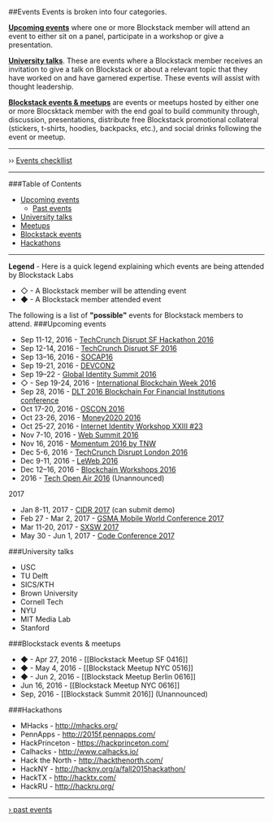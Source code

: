 ##Events
Events is broken into four categories. 

**[Upcoming events](#upcoming-events)** where one or more Blockstack member will attend an event to either sit on a panel, participate in a workshop or give a presentation. 

**[University talks](#university-talks)**. These are events where a Blockstack member receives an invitation to give a talk on Blockstack or about a relevant topic that they have worked on and have garnered expertise. These events will assist with thought leadership.

**[Blockstack events & meetups](#blockstack-events--meetups)** are events or meetups hosted by either one or more Blocsktack member with the end goal to build community through, discussion, presentations, distribute free Blockstack promotional collateral (stickers, t-shirts, hoodies, backpacks, etc.), and social drinks following the event or meetup.

***
›› [Events checkllist](events-checklist.md)
***

###Table of Contents
* [Upcoming events](#upcoming-events)
  * [Past events](past-events.md)
* [University talks](#university-talks)
* [Meetups](meetups.md)
* [Blockstack events](#blockstack-events)
* [Hackathons](#hackathons)

***

**Legend** - Here is a quick legend explaining which events are being attended by Blockstack Labs
* ◇ - A Blockstack member will be attending event
* ◆ - A Blockstack member attended event

The following is a list of **"possible"** events for Blockstack members to attend.
###Upcoming events
* Sep 11-12, 2016 - [TechCrunch Disrupt SF Hackathon 2016](http://techcrunch.com/event-info/disrupt-sf-2016/disrupt-sf-hackathon-2016/)
* Sep 12-14, 2016 - [TechCrunch Disrupt SF 2016](http://techcrunch.com/event-info/disrupt-sf-2016/)
* Sep 13–16, 2016 - [SOCAP16](http://socialcapitalmarkets.net/)
* Sep 19-21, 2016 - [DEVCON2](https://ethereumfoundation.org/devcon/)
* Sep 19–22 - [Global Identity Summit 2016](http://events.afcea.org/GlobalID16/Public/MainHall.aspx?ID=57390&sortMenu=101000)
* ◇ - Sep 19-24, 2016 - [International Blockchain Week 2016](https://blog.ethereum.org/2016/04/05/devcon2-and-blockchain-summit-shanghai-september2016/)
* Sep 28, 2016 - [DLT 2016 Blockchain For Financial Institutions conference](http://www.imn.org/investment-management/conference/DLT2016-Blockchain-Financial-Institutions/)
* Oct 17-20, 2016 - [OSCON 2016](http://conferences.oreilly.com/oscon/)
* Oct 23-26, 2016 - [Money2020 2016](http://www.money2020.com/)
* Oct 25-27, 2016 - [Internet Identity Workshop XXIII #23](http://www.internetidentityworkshop.com/)
* Nov 7-10, 2016 - [Web Summit 2016](https://websummit.net/)
* Nov 16, 2016 - [Momentum 2016 by TNW](http://thenextweb.com/momentum/)
* Dec 5-6, 2016 - [TechCrunch Disrupt London 2016](http://techcrunch.com/event-info/disrupt-london-2016/)
* Dec 9-11, 2016 - [LeWeb 2016](http://paris.leweb.co/)
* Dec 12–16, 2016 - [Blockchain Workshops 2016](http://blockchainworkshops.org)
* 2016 - [Tech Open Air 2016](http://techopenair.la/) (Unannounced)

2017
* Jan 8-11, 2017 - [CIDR 2017](http://cidrdb.org/cidr2017/cfp.html) (can submit demo)
* Feb 27 - Mar 2, 2017 - [GSMA Mobile World Conference 2017](https://www.mobileworldcongress.com/)
* Mar 11-20, 2017 - [SXSW 2017](http://www.sxsw.com/)
* May 30 - Jun 1, 2017 - [Code Conference 2017](https://events.recode.net/events/code-conference-2017/)

###University talks
* USC
* TU Delft
* SICS/KTH
* Brown University
* Cornell Tech
* NYU
* MIT Media Lab
* Stanford

###Blockstack events & meetups
* ◆ - Apr 27, 2016 - [[Blockstack Meetup SF 0416]]
* ◆ - May 4, 2016 - [[Blockstack Meetup NYC 0516]]
* ◆ - Jun 2, 2016 - [[Blockstack Meetup Berlin 0616]]
* Jun 16, 2016 - [[Blockstack Meetup NYC 0616]]
* Sep, 2016 - [[Blockstack Summit 2016]] (Unannounced)

###Hackathons
* MHacks - http://mhacks.org/
* PennApps - http://2015f.pennapps.com/
* HackPrinceton - https://hackprinceton.com/
* Calhacks - http://www.calhacks.io/
* Hack the North - http://hackthenorth.com/
* HackNY - http://hackny.org/a/fall2015hackathon/
* HackTX - http://hacktx.com/
* HackRU - http://hackru.org/

***

[› past events](past-events.md)
